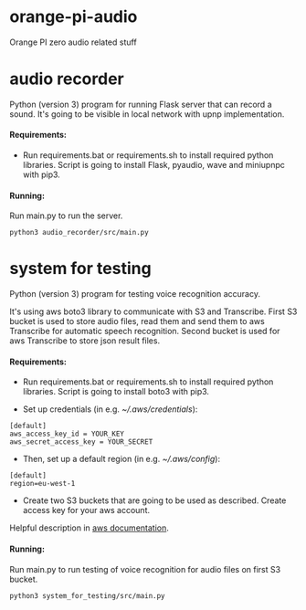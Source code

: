 # orange-pi-audio

Orange PI zero audio related stuff

# audio recorder

Python (version 3) program for running Flask server that can record a sound.
It's going to be visible in local network with upnp implementation.

#### Requirements:

* Run requirements.bat or requirements.sh to install required python libraries. Script is going to install Flask, pyaudio, wave and miniupnpc with pip3.

#### Running:

Run main.py to run the server.
```
python3 audio_recorder/src/main.py
```

# system for testing

Python (version 3) program for testing voice recognition accuracy.

It's using aws boto3 library to communicate with S3 and Transcribe.
First S3 bucket is used to store audio files, read them and send them
to aws Transcribe for automatic speech recognition. Second bucket is used
for aws Transcribe to store json result files.

#### Requirements:

* Run requirements.bat or requirements.sh to install required python libraries. Script is going to install boto3 with pip3.

* Set up credentials (in e.g. *~/.aws/credentials*):

```
[default]
aws_access_key_id = YOUR_KEY
aws_secret_access_key = YOUR_SECRET
```

* Then, set up a default region (in e.g. *~/.aws/config*):

```
[default]
region=eu-west-1
```

* Create two S3 buckets that are going to be used as described. Create access key for your aws account.

Helpful description in [aws documentation](https://docs.aws.amazon.com/transcribe/latest/dg/getting-started-python.html).

#### Running:

Run main.py to run testing of voice recognition for audio files on first S3 bucket.
```
python3 system_for_testing/src/main.py
```